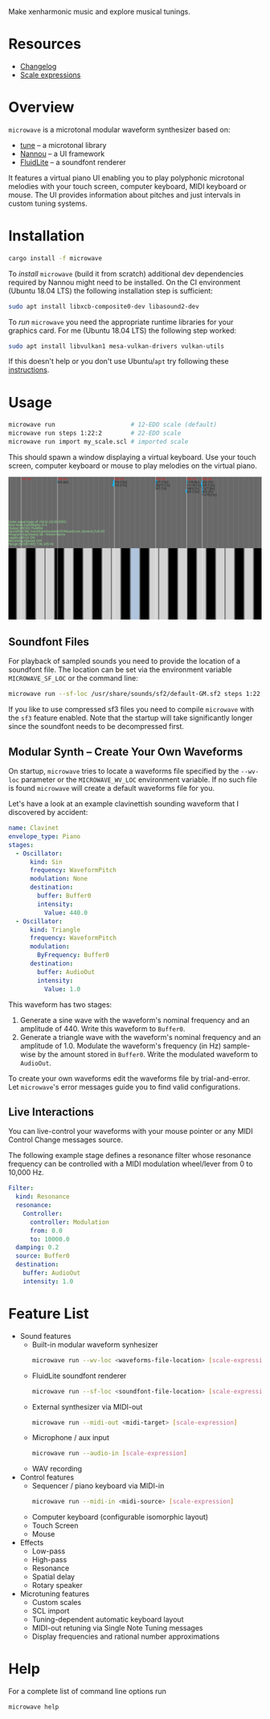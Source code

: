 Make xenharmonic music and explore musical tunings.

# Resources

- [Changelog](https://github.com/Woyten/tune/releases)
- [Scale expressions](https://crates.io/crates/tune-cli)

# Overview

`microwave` is a microtonal modular waveform synthesizer based on:

- [tune](https://crates.io/crates/tune) &ndash; a microtonal library
- [Nannou](https://nannou.cc/) &ndash; a UI framework
- [FluidLite](https://crates.io/crates/fluidlite) &ndash; a soundfont renderer

It features a virtual piano UI enabling you to play polyphonic microtonal melodies with your touch screen, computer keyboard, MIDI keyboard or mouse. The UI provides information about pitches and just intervals in custom tuning systems.

# Installation

```bash
cargo install -f microwave
```

To *install* `microwave` (build it from scratch) additional dev dependencies required by Nannou might need to be installed. On the CI environment (Ubuntu 18.04 LTS) the following installation step is sufficient:

```bash
sudo apt install libxcb-composite0-dev libasound2-dev
```

To *run* `microwave` you need the appropriate runtime libraries for your graphics card. For me (Ubuntu 18.04 LTS) the following step worked:

```bash
sudo apt install libvulkan1 mesa-vulkan-drivers vulkan-utils
```

If this doesn't help or you don't use Ubuntu/`apt` try following these [instructions](https://guide.nannou.cc/getting_started/platform-specific_setup.html).

# Usage

```bash
microwave run                     # 12-EDO scale (default)
microwave run steps 1:22:2        # 22-EDO scale
microwave run import my_scale.scl # imported scale
```

This should spawn a window displaying a virtual keyboard. Use your touch screen, computer keyboard or mouse to play melodies on the virtual piano.

![](https://github.com/Woyten/tune/raw/master/microwave/screenshot.png)

## Soundfont Files

For playback of sampled sounds you need to provide the location of a soundfont file. The location can be set via the environment variable `MICROWAVE_SF_LOC` or the command line:

```bash
microwave run --sf-loc /usr/share/sounds/sf2/default-GM.sf2 steps 1:22:2
```

If you like to use compressed sf3 files you need to compile `microwave` with the `sf3` feature enabled. Note that the startup will take significantly longer since the soundfont needs to be decompressed first.

## Modular Synth &ndash; Create Your Own Waveforms

On startup, `microwave` tries to locate a waveforms file specified by the `--wv-loc` parameter or the `MICROWAVE_WV_LOC` environment variable. If no such file is found `microwave` will create a default waveforms file for you.

Let's have a look at an example clavinettish sounding waveform that I discovered by accident:

```yml
name: Clavinet
envelope_type: Piano
stages:
  - Oscillator:
      kind: Sin
      frequency: WaveformPitch
      modulation: None
      destination:
        buffer: Buffer0
        intensity:
          Value: 440.0
  - Oscillator:
      kind: Triangle
      frequency: WaveformPitch
      modulation:
        ByFrequency: Buffer0
      destination:
        buffer: AudioOut
        intensity:
          Value: 1.0
```

This waveform has two stages:

1. Generate a sine wave with the waveform's nominal frequency and an amplitude of 440. Write this waveform to `Buffer0`.
1. Generate a triangle wave with the waveform's nominal frequency and an amplitude of 1.0. Modulate the waveform's frequency (in Hz) sample-wise by the amount stored in `Buffer0`. Write the modulated waveform to `AudioOut`.

To create your own waveforms edit the waveforms file by trial-and-error. Let `microwave`'s error messages guide you to find valid configurations.

## Live Interactions

You can live-control your waveforms with your mouse pointer or any MIDI Control Change messages source.

The following example stage defines a resonance filter whose resonance frequency can be controlled with a MIDI modulation wheel/lever from 0 to 10,000 Hz.

```yml
Filter:
  kind: Resonance
  resonance:
    Controller:
      controller: Modulation
      from: 0.0
      to: 10000.0
  damping: 0.2
  source: Buffer0
  destination:
    buffer: AudioOut
    intensity: 1.0
```

# Feature List

- Sound features
  - Built-in modular waveform synhesizer
    ```bash
    microwave run --wv-loc <waveforms-file-location> [scale-expression]
    ```
  - FluidLite soundfont renderer
    ```bash
    microwave run --sf-loc <soundfont-file-location> [scale-expression]
    ```
  - External synthesizer via MIDI-out
    ```bash
    microwave run --midi-out <midi-target> [scale-expression]
    ```
  - Microphone / aux input
    ```bash
    microwave run --audio-in [scale-expression]
    ```
  - WAV recording
- Control features
  - Sequencer / piano keyboard via MIDI-in
    ```bash
    microwave run --midi-in <midi-source> [scale-expression]
    ```
  - Computer keyboard (configurable isomorphic layout)
  - Touch Screen
  - Mouse
- Effects
  - Low-pass
  - High-pass
  - Resonance
  - Spatial delay
  - Rotary speaker
- Microtuning features
  - Custom scales
  - SCL import
  - Tuning-dependent automatic keyboard layout
  - MIDI-out retuning via Single Note Tuning messages
  - Display frequencies and rational number approximations

# Help

For a complete list of command line options run

```bash
microwave help
```

